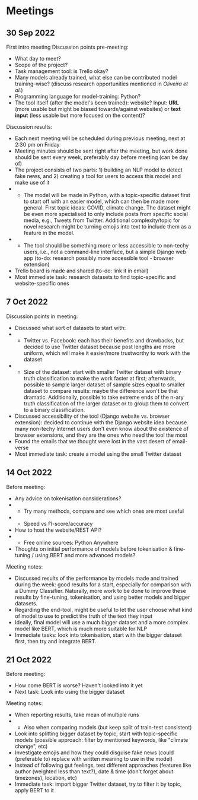 # Meetings

## 30 Sep 2022

First intro meeting
Discussion points pre-meeting:
* What day to meet?
* Scope of the project?
* Task management tool: is Trello okay?
* Many models already trained, what else can be contributed model training-wise? (discuss research opportunities mentioned in *Oliveira et al.*)
* Programming language for model-training: Python?
* The tool itself (after the model's been trained): website? Input: **URL** (more usable but might be biased towards/against websites) or **text input** (less usable but more focused on the content)?

Discussion results:
* Each next meeting will be scheduled during previous meeting, next at 2:30 pm on Friday
* Meeting minutes should be sent right after the meeting, but work done should be sent every week, preferably day before meeting (can be day of)
* The project consists of two parts: 1) building an NLP model to detect fake news, and 2) creating a tool for users to access this model and make use of it
* * The model will be made in Python, with a topic-specific dataset first to start off with an easier model, which can then be made more general. First topic ideas: COVID, climate change. The dataset might be even more specialised to only include posts from specific social media, e.g., Tweets from Twitter. Additional complexity/topic for novel research might be turning emojis into text to include them as a feature in the model.
* * The tool should be something more or less accessible to non-techy users, i.e., not a command-line interface, but a simple Django web app (to-do: research possibly more accessible tool - browser extension)
* Trello board is made and shared (to-do: link it in email)
* Most immediate task: research datasets to find topic-specific and website-specific ones


## 7 Oct 2022

Discussion points in meeting:
* Discussed what sort of datasets to start with:
* * Twitter vs. Facebook: each has their benefits and drawbacks, but decided to use Twitter dataset because post lengths are more uniform, which will make it easier/more trustworthy to work with the dataset
* * Size of the dataset: start with smaller Twitter dataset with binary truth classification to make the work faster at first; afterwards, possible to sample larger dataset of sample sizes equal to smaller dataset to compare results: maybe the difference won't be that dramatic. Additionally, possible to take extreme ends of the n-ary truth classification of the larger dataset or to group them to convert to a binary classification.
* Discussed accessibility of the tool (Django website vs. browser extension): decided to continue with the Django website idea because many non-techy Internet users don't even know about the existence of browser extensions, and they are the ones who need the tool the most
* Found the emails that we thought were lost in the vast desert of email-verse
* Most immediate task: create a model using the small Twitter dataset


## 14 Oct 2022

Before meeting:
* Any advice on tokenisation considerations?
* * Try many methods, compare and see which ones are most useful
* * Speed vs f1-score/accuracy
* How to host the website/REST API?
* * Free online sources: Python Anywhere
* Thoughts on initial performance of models before tokenisation & fine-tuning / using BERT and more advanced models?

Meeting notes:
* Discussed results of the performance by models made and trained during the week: good results for a start, especially for comparison with a Dummy Classifier. Naturally, more work to be done to improve these results by fine-tuning, tokenisation, and using better models and bigger datasets.
* Regarding the end-tool, might be useful to let the user choose what kind of model to use to predict the truth of the text they input
* Ideally, final model will use a much bigger dataset and a more complex model like BERT, which is much more suitable for NLP
* Immediate tasks: look into tokenisation, start with the bigger dataset first, then try and integrate BERT.


## 21 Oct 2022

Before meeting:
* How come BERT is worse? Haven't looked into it yet
* Next task: Look into using the bigger dataset

Meeting notes:
* When reporting results, take mean of multiple runs
* * Also when comparing models (but keep split of train-test consistent)
* Look into splitting bigger dataset by topic, start with topic-specific models (possible approach: filter by mentioned keywords, like "climate change", etc)
* Investigate emojis and how they could disguise fake news (could (preferable to) replace with written meaning to use in the model)
* Instead of following gut feelings, test different approaches (features like author (weighted less than text?), date & time (don't forget about timezones), location, etc)
* Immediate task: import bigger Twitter dataset, try to filter it by topic, apply BERT to it